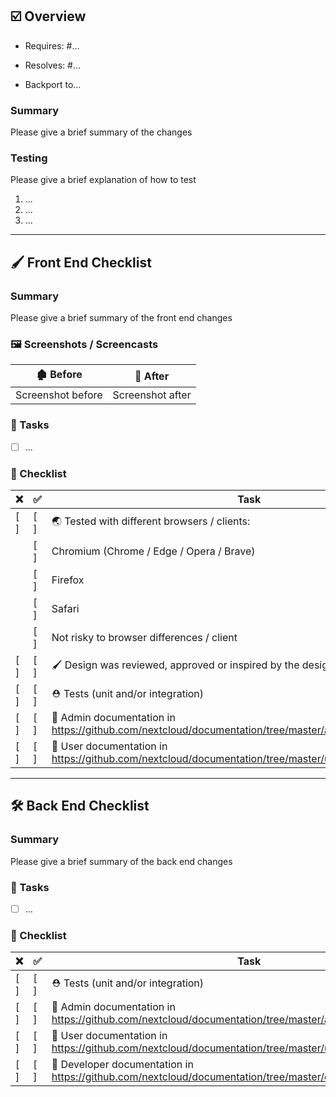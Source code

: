 
## ☑️ Overview

* Requires: #…
* Resolves: #…

* Backport to…

### Summary

Please give a brief summary of the changes

### Testing 

Please give a brief explanation of how to test

1. ...
2. ...
3. ...


<!--
Feel free to remove this section if your PR does not make any changes to the UI
-->

---

## 🖌️ Front End Checklist

### Summary

Please give a brief summary of the front end changes

### 🖼️ Screenshots / Screencasts

🏚️ Before | 🏡 After
-- | --
Screenshot before | Screenshot after

<!-- ☀️ Light theme | 🌑 Dark Theme -->

### 🚧 Tasks

- [ ] ...

### 🏁 Checklist

| ❌ | ✅ | Task |
|----|----|-----|
| [ ] | [ ] | 🌏 Tested with different browsers / clients:
|     | [ ] | Chromium (Chrome / Edge / Opera / Brave)
|     | [ ] | Firefox
|     | [ ] | Safari
|     | [ ] | Not risky to browser differences / client
| [ ] | [ ] | 🖌️ Design was reviewed, approved or inspired by the design team
| [ ] | [ ] | ⛑️ Tests (unit and/or integration)
| [ ] | [ ] | 📗 Admin documentation in https://github.com/nextcloud/documentation/tree/master/admin_manual/groupware
| [ ] | [ ] | 📗 User documentation in https://github.com/nextcloud/documentation/tree/master/user_manual/groupware

<!--
Feel free to remove this section when your PR is only touching frontend/UI code
-->

---

## 🛠️ Back End Checklist

### Summary

Please give a brief summary of the back end changes

### 🚧 Tasks

- [ ] ...

### 🏁 Checklist

| ❌ | ✅ | Task |
|----|----|-----|
| [ ] | [ ] | ⛑️ Tests (unit and/or integration)
| [ ] | [ ] | 📗 Admin documentation in https://github.com/nextcloud/documentation/tree/master/admin_manual/groupware
| [ ] | [ ] | 📗 User documentation in https://github.com/nextcloud/documentation/tree/master/user_manual/groupware
| [ ] | [ ] | 📘 Developer documentation in https://github.com/nextcloud/documentation/tree/master/developer_manual
